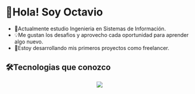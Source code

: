 <h1>👋Hola! Soy Octavio </h1>

- 📖Actualmente estudio Ingenieria en Sistemas de Información.
- 💡Me gustan los desafios y aprovecho cada oportunidad para aprender algo nuevo.
- 💪Estoy desarrollando mis primeros proyectos como freelancer.



<h2>🛠️Tecnologias que conozco</h2>
<p align="center">
  <a href="https://skillicons.dev">
    <img src="https://skillicons.dev/icons?i=html,css,bootstrap,js,react,astro,java,spring,postman,mysql,py,bash,figma,git,notion,linux,idea,vscode&perline=9" />
  </a>
</p>
